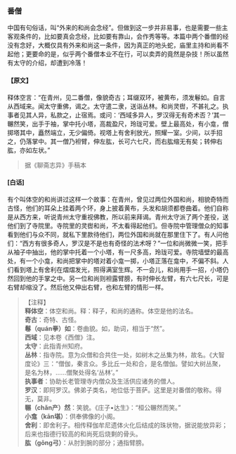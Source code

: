 <script type="text/javascript">
    var head = document.getElementsByTagName('head')[0];
    cssURL = '/public/liao.css';
    linkTag = document.createElement('link');
    linkTag.href = cssURL;
    linkTag.setAttribute('type','text/css');
    linkTag.setAttribute('rel','stylesheet');
    head.appendChild(linkTag);
</script>
### 番僧

中国有句俗话，叫“外来的和尚会念经”。但做到这一步并非易事，也是需要一些主客观条件的，比如要真会念经，比如要有靠山，会作秀等等。本篇中两个番僧的经没有念好，大概仅具有外来和尚这一条件，因为真正的地头蛇，庙里主持和尚看不起他；更要命的是，似乎两个番僧本业不在行，可以卖弄的竟然是杂技！所以虽然有太守的介绍，却遭到冷落！

#### 【原文】
<section>
释体空言：“在青州，见二番僧，像貌奇古；耳缀双环，被黄布，须发鬈如。自言从西域来。闻太守重佛，谒之。太守遣二隶，送诣丛林。和尚灵辔，不甚礼之。执事者见其人异，私款之，止宿焉。或问：‘西域多异人，罗汉得无有奇术否？’其一冁然笑，出手于袖，掌中托小塔，高裁盈尺，玲珑可爱。壁上最高处，有小龛，僧掷塔其中，矗然端立，无少偏倚。视塔上有舍利放光，照耀一室。少间，以手招之，仍落掌中。其一僧乃袒臂，伸左肱，长可六七尺，而右肱缩无有矣；转伸右肱，亦如左状。”

</section>

> 据《聊斋志异》手稿本

#### [白话]
<aside>

有个叫体空的和尚讲过这样一个故事：在青州，曾见过两位外国和尚，相貌奇特而古怪，他们的耳朵上挂着两个环，身上披着黄布，头发和胡须都卷曲着。他们自称是从西方来，听说青州太守重视佛教，所以前来拜谒。青州太守派了两个差役，送他们到了寺院里。寺院里的灵辔和尚，不太看得起他们。但寺院中管理僧众的知事看到他们与众不同，就私下里款待他们，两位外国和尚就在那里住下了。有人问他们：“西方有很多奇人，罗汉是不是也有奇怪的法术呀？”一位和尚微微一笑，把手从袖子中抽出，他的掌中托着一个小塔，有一尺多高，玲珑可爱。寺院墙壁的最高处，有一个小龛，和尚把掌中的塔对着小龛一掷，小塔正落在龛中，不偏不斜。人们看到塔上有舍利在熠熠发光，照得满室生辉。不一会儿，和尚用手一招，小塔仍然回到他的手掌之中。另一位和尚则袒露臂膀，有时伸长左臂，有六七尺长，可是右臂却缩没了。然后他又伸出右臂，也和左臂的情形一样。

</aside>

> 【注释】  
<b>释体空</b>：体空和尚。释：释子，和尚的通称。体空是他的法名。  
<b>奇古</b>：奇特、古怪。  
<b>鬈（quán拳）如</b>：卷曲貌。如，助词，相当于“然”。  
<b>西域</b>：见本卷《西僧》注。  
<b>太守</b>：此指青州知府。  
<b>丛林</b>：指寺院。意为众僧和合共住一处，如树木之丛集为林，故名。《大智度论》三：“僧伽，秦言众。多比丘一处和合，是名僧伽。譬如大树丛聚，是名为林，……僧聚处得名‘丛林’。”  
<b>执事者</b>：协助长老管理寺内僧众及生活供应诸务的僧人。  
<b>罗汉</b>：即阿罗汉。佛弟子类名，地位低于菩萨。这里是对番僧的敬称。得无，莫非。  
<b>冁（chǎn产）然</b>：笑貌。《庄子•达生》：“桓公冁然而笑。”  
<b>小龛（kān堪）</b>：供奉佛像的小阁。  
<b>舍利</b>：即舍利子。相传释伽牟尼遗体火化后结成的珠状物，据说能放异彩；后来也指德行较高的和尚死后烧剩的骨头。  
<b>肱（gōng弓）</b>：从肘到腕的部分；通指臂膀。  

